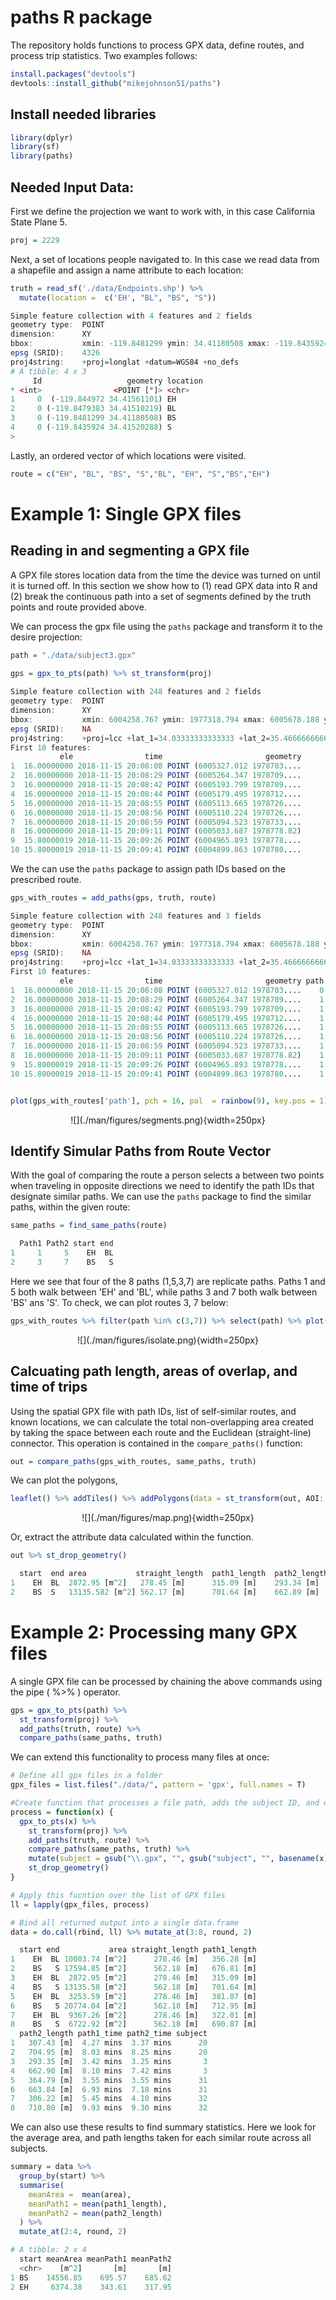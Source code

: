 # paths R package
 
The repository holds  functions to process GPX data, define routes, and process trip statistics. Two examples follows:

```r
install.packages("devtools")
devtools::install_github("mikejohnson51/paths")
```
## Install needed libraries

```r
library(dplyr)
library(sf)
library(paths)
```

## Needed Input Data:

First we define the projection we want to work with, in this case California State Plane 5.

```r
proj = 2229
```

Next, a set of locations people navigated to. In this case we read data from a shapefile and assign a name attribute to each location:

```r
truth = read_sf('./data/Endpoints.shp') %>% 
  mutate(location =  c('EH', "BL", "BS", "S")) 

Simple feature collection with 4 features and 2 fields
geometry type:  POINT
dimension:      XY
bbox:           xmin: -119.8481299 ymin: 34.41180508 xmax: -119.8435924 ymax: 34.41561101
epsg (SRID):    4326
proj4string:    +proj=longlat +datum=WGS84 +no_defs
# A tibble: 4 x 3
     Id                   geometry location
* <int>                <POINT [°]> <chr>   
1     0  (-119.844972 34.41561101) EH      
2     0 (-119.8479383 34.41510219) BL      
3     0 (-119.8481299 34.41180508) BS      
4     0 (-119.8435924 34.41520288) S       
> 
```
Lastly, an ordered vector of which locations were visited.

```r 
route = c("EH", "BL", "BS", "S","BL", "EH", "S","BS","EH")
```

# Example 1: Single GPX files

## Reading in and segmenting a GPX file

A GPX file stores location data from the time the device was turned on until it is turned off. In this section we show how to (1) read GPX data into R and (2) break the continuous path into a set of segments defined by the truth points and route provided above.

We can process the gpx file using the `paths` package and transform it to the desire projection:

```r
path = "./data/subject3.gpx" 

gps = gpx_to_pts(path) %>% st_transform(proj) 
  
Simple feature collection with 248 features and 2 fields
geometry type:  POINT
dimension:      XY
bbox:           xmin: 6004258.767 ymin: 1977318.794 xmax: 6005678.188 ymax: 1978782.115
epsg (SRID):    NA
proj4string:    +proj=lcc +lat_1=34.03333333333333 +lat_2=35.46666666666667 +lat_0=33.5 +lon_0=-118 +x_0=2000000 +y_0=500000.0000000001 +ellps=GRS80 +towgs84=0,0,0,0,0,0,0 +units=us-ft +no_defs
First 10 features:
           ele                time                       geometry
1  16.00000000 2018-11-15 20:08:08 POINT (6005327.012 1978703....
2  16.00000000 2018-11-15 20:08:29 POINT (6005264.347 1978709....
3  16.00000000 2018-11-15 20:08:42 POINT (6005193.799 1978709....
4  16.00000000 2018-11-15 20:08:44 POINT (6005179.495 1978712....
5  16.00000000 2018-11-15 20:08:55 POINT (6005113.665 1978726....
6  16.00000000 2018-11-15 20:08:56 POINT (6005110.224 1978726....
7  16.00000000 2018-11-15 20:08:59 POINT (6005094.523 1978733....
8  16.00000000 2018-11-15 20:09:11 POINT (6005033.687 1978778.82)
9  15.80000019 2018-11-15 20:09:26 POINT (6004965.893 1978778....
10 15.80000019 2018-11-15 20:09:41 POINT (6004899.863 1978780....
```

We the can use the `paths` package to assign path IDs based on the prescribed route.

```r
gps_with_routes = add_paths(gps, truth, route) 

Simple feature collection with 248 features and 3 fields
geometry type:  POINT
dimension:      XY
bbox:           xmin: 6004258.767 ymin: 1977318.794 xmax: 6005678.188 ymax: 1978782.115
epsg (SRID):    NA
proj4string:    +proj=lcc +lat_1=34.03333333333333 +lat_2=35.46666666666667 +lat_0=33.5 +lon_0=-118 +x_0=2000000 +y_0=500000.0000000001 +ellps=GRS80 +towgs84=0,0,0,0,0,0,0 +units=us-ft +no_defs
First 10 features:
           ele                time                       geometry path
1  16.00000000 2018-11-15 20:08:08 POINT (6005327.012 1978703....    0
2  16.00000000 2018-11-15 20:08:29 POINT (6005264.347 1978709....    1
3  16.00000000 2018-11-15 20:08:42 POINT (6005193.799 1978709....    1
4  16.00000000 2018-11-15 20:08:44 POINT (6005179.495 1978712....    1
5  16.00000000 2018-11-15 20:08:55 POINT (6005113.665 1978726....    1
6  16.00000000 2018-11-15 20:08:56 POINT (6005110.224 1978726....    1
7  16.00000000 2018-11-15 20:08:59 POINT (6005094.523 1978733....    1
8  16.00000000 2018-11-15 20:09:11 POINT (6005033.687 1978778.82)    1
9  15.80000019 2018-11-15 20:09:26 POINT (6004965.893 1978778....    1
10 15.80000019 2018-11-15 20:09:41 POINT (6004899.863 1978780....    1


plot(gps_with_routes['path'], pch = 16, pal  = rainbow(9), key.pos = 1)

```
<p align="center">
![](./man/figures/segments.png){width=250px}
</p>

## Identify Simular Paths from Route Vector

With the goal of comparing the route a person selects a between two points when traveling in opposite directions we need to identify the path IDs that designate similar paths. We can use the `paths` package to find the similar paths, within the given route:

```r
same_paths = find_same_paths(route)

  Path1 Path2 start end
1     1     5    EH  BL
2     3     7    BS   S

```
Here we see that four of the 8 paths (1,5,3,7) are replicate paths. Paths 1 and 5 both walk between 'EH' and 'BL', while paths 3 and 7 both walk between 'BS' ans 'S'. To check, we can plot routes 3, 7 below:

```r
gps_with_routes %>% filter(path %in% c(3,7)) %>% select(path) %>% plot(pch=16, pal = c("red", "blue"), key.pos = NULL)
```

<p align="center">
![](./man/figures/isolate.png){width=250px}
</p>

## Calcuating path length, areas of overlap, and time of trips

Using the spatial GPX file with path IDs, list of self-similar routes, and known locations, we can calculate the total non-overlapping area created by taking the space between each route and the Euclidean (straight-line) connector. This operation is contained in the `compare_paths()` function:

```r
out = compare_paths(gps_with_routes, same_paths, truth)
```

We can plot the polygons, 
```r
leaflet() %>% addTiles() %>% addPolygons(data = st_transform(out, AOI::aoiProj))
```

<p align="center">
![](./man/figures/map.png){width=250px}
</p>


Or, extract the attribute data calculated within the function.

```r
out %>% st_drop_geometry() 

  start  end area           straight_length  path1_length  path2_length path1_time path2_time
1    EH  BL  2872.95 [m^2]   278.45 [m]      315.09 [m]    293.34 [m]   3.41 mins  3.25 mins
2    BS  S   13135.582 [m^2] 562.17 [m]      701.64 [m]    662.89 [m]   8.10 mins  7.41 mins
```

# Example 2: Processing many GPX files

A single GPX file can be processed by chaining the above commands using the pipe ( %>% ) operator.

```r
gps = gpx_to_pts(path) %>% 
  st_transform(proj) %>% 
  add_paths(truth, route) %>% 
  compare_paths(same_paths, truth)
```

We can extend this functionality to process many files at once:

```r
# Define all gpx files in a folder
gpx_files = list.files("./data/", pattern = 'gpx', full.names = T)

#Create function that processes a file path, adds the subject ID, and extracts the attribute data
process = function(x) {
  gpx_to_pts(x) %>%
    st_transform(proj) %>%
    add_paths(truth, route) %>%
    compare_paths(same_paths, truth) %>%
    mutate(subject = gsub("\\.gpx", "", gsub("subject", "", basename(x)))) %>%
    st_drop_geometry()
}

# Apply this fucntion over the list of GPX files 
ll = lapply(gpx_files, process)

# Bind all returned output into a single data.frame
data = do.call(rbind, ll) %>% mutate_at(3:8, round, 2)

  start end           area straight_length path1_length
1    EH  BL 10003.74 [m^2]      278.46 [m]   356.28 [m]
2    BS   S 17594.85 [m^2]      562.18 [m]   676.81 [m]
3    EH  BL  2872.95 [m^2]      278.46 [m]   315.09 [m]
4    BS   S 13135.58 [m^2]      562.18 [m]   701.64 [m]
5    EH  BL  3253.59 [m^2]      278.46 [m]   381.07 [m]
6    BS   S 20774.04 [m^2]      562.18 [m]   712.95 [m]
7    EH  BL  9367.26 [m^2]      278.46 [m]   322.01 [m]
8    BS   S  6722.92 [m^2]      562.18 [m]   690.87 [m]
  path2_length path1_time path2_time subject
1   307.43 [m]  4.27 mins  3.37 mins      20
2   704.95 [m]  8.03 mins  8.25 mins      20
3   293.35 [m]  3.42 mins  3.25 mins       3
4   662.90 [m]  8.10 mins  7.42 mins       3
5   364.79 [m]  3.55 mins  3.55 mins      31
6   663.84 [m]  6.93 mins  7.18 mins      31
7   306.22 [m]  5.45 mins  4.10 mins      32
8   710.80 [m]  9.93 mins  9.30 mins      32

```

We can also use these results to find summary statistics. Here we look for the average area, and path lengths taken for each similar route across all subjects.

```r
summary = data %>%
  group_by(start) %>%
  summarise(
    meanArea =  mean(area),
    meanPath1 = mean(path1_length),
    meanPath2 = mean(path2_length)
  ) %>%
  mutate_at(2:4, round, 2)

# A tibble: 2 x 4
  start meanArea meanPath1 meanPath2
  <chr>    [m^2]       [m]       [m]
1 BS    14556.85    695.57    685.62
2 EH     6374.38    343.61    317.95

```


